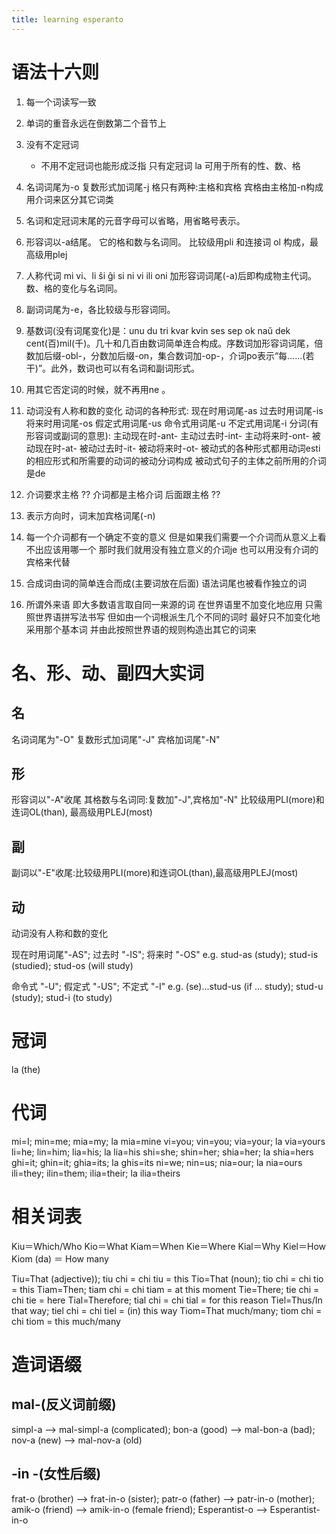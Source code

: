 ```yaml
---
title: learning esperanto
---
```


# 语法十六则

1. 每一个词读写一致

2. 单词的重音永远在倒数第二个音节上

3. 没有不定冠词
   - 不用不定冠词也能形成泛指
   只有定冠词 la
   可用于所有的性、数、格

4. 名词词尾为-o 复数形式加词尾-j
   格只有两种:主格和宾格
   宾格由主格加-n构成
   用介词来区分其它词类

5. 名词和定冠词末尾的元音字母可以省略，用省略号表示。

6. 形容词以-a结尾。
   它的格和数与名词同。
   比较级用pli 和连接词 ol 构成，最高级用plej

7. 人称代词 mi vi、li ŝi ĝi si ni vi ili oni
   加形容词词尾(-a)后即构成物主代词。数、格的变化与名词同。

8. 副词词尾为-e，各比较级与形容词同。

9. 基数词(没有词尾变化)是：unu du tri kvar kvin ses sep ok naŭ dek cent(百)mil(千)。几十和几百由数词简单连合构成。序数词加形容词词尾，倍数加后缀-obl-，分数加后缀-on，集合数词加-op-，介词po表示“每……(若干)”。此外，数词也可以有名词和副词形式。

10. 用其它否定词的时候，就不再用ne 。

11. 动词没有人称和数的变化
    动词的各种形式:
    现在时用词尾-as
    过去时用词尾-is
    将来时用词尾-os
    假定式用词尾-us
    命令式用词尾-u
    不定式用词尾-i
    分词(有形容词或副词的意思):
    主动现在时-ant-
    主动过去时-int-
    主动将来时-ont-
    被动现在时-at-
    被动过去时-it-
    被动将来时-ot-
    被动式的各种形式都用动词esti的相应形式和所需要的动词的被动分词构成
    被动式句子的主体之前所用的介词是de

12. 介词要求主格
    ?? 介词都是主格介词 后面跟主格 ??

13. 表示方向时，词末加宾格词尾(-n)

14. 每一个介词都有一个确定不变的意义
    但是如果我们需要一个介词而从意义上看不出应该用哪一个
    那时我们就用没有独立意义的介词je
    也可以用没有介词的宾格来代替

15. 合成词由词的简单连合而成(主要词放在后面)
    语法词尾也被看作独立的词

16. 所谓外来语 即大多数语言取自同一来源的词
    在世界语里不加变化地应用 只需照世界语拼写法书写
    但如由一个词根派生几个不同的词时
    最好只不加变化地采用那个基本词
    并由此按照世界语的规则构造出其它的词来

# 名、形、动、副四大实词

## 名

名词词尾为"-O"
复数形式加词尾"-J"
宾格加词尾"-N"

## 形

形容词以"-A"收尾
其格数与名词同:复数加"-J",宾格加"-N"
比较级用PLI(more)和连词OL(than), 最高级用PLEJ(most)

## 副

副词以"-E"收尾:比较级用PLI(more)和连词OL(than),最高级用PLEJ(most)

## 动

动词没有人称和数的变化

现在时用词尾"-AS"; 过去时 "-IS"; 将来时 "-OS"
e.g. stud-as (study); stud-is (studied); stud-os (will study)

命令式 "-U"; 假定式 "-US"; 不定式 "-I"
e.g. (se)...stud-us (if ... study); stud-u (study); stud-i (to study)

# 冠词

la (the)

# 代词

mi=I; min=me; mia=my; la mia=mine
vi=you; vin=you; via=your; la via=yours
li=he; lin=him; lia=his; la lia=his
shi=she; shin=her; shia=her; la shia=hers
ghi=it; ghin=it; ghia=its; la ghis=its
ni=we; nin=us; nia=our; la nia=ours
ili=they; ilin=them; ilia=their; la ilia=theirs

# 相关词表

Kiu＝Which/Who
Kio＝What
Kiam＝When
Kie＝Where
Kial＝Why
Kiel＝How
Kiom (da) ＝ How many

Tiu=That (adjective)); tiu chi = chi tiu = this
Tio=That (noun); tio chi = chi tio = this
Tiam=Then; tiam chi = chi tiam = at this moment
Tie=There; tie chi = chi tie = here
Tial=Therefore; tial chi = chi tial = for this reason
Tiel=Thus/In that way; tiel chi = chi tiel = (in) this way
Tiom=That much/many; tiom chi = chi tiom = this much/many

# 造词语缀

## mal-(反义词前缀)

simpl-a --> mal-simpl-a (complicated); bon-a (good) --> mal-bon-a (bad); nov-a (new) --> mal-nov-a (old)

## -in -(女性后缀)

frat-o (brother) --> frat-in-o (sister); patr-o (father) --> patr-in-o (mother); amik-o (friend) --> amik-in-o (female friend); Esperantist-o --> Esperantist-in-o
